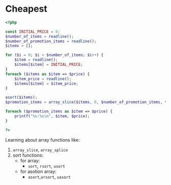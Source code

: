 # Cheapest

```php
<?php

const INITIAL_PRICE = 0;
$number_of_items = readline();
$number_of_promotion_items = readline();
$items = [];

for ($i = 0; $i < $number_of_items; $i++) {
    $item = readline();
    $items[$item] = INITIAL_PRICE;
}
foreach ($items as $item => $price) {
    $item_price = readline();
    $items[$item] = $item_price;
}

asort($items);
$promotion_items = array_slice($items, 0, $number_of_promotion_items, true);

foreach ($promotion_items as $item => $price) {
    printf("%s:%s\n", $item, $price);
}

?>
```
Learning about array functions like:
1. `array_slice`, `array_splice`
2. sort functions:
   - for array:
      - `sort`, `rsort`, `usort` 
   -  for asotion array:
      -  `asort`,`arsort`, `uasort`